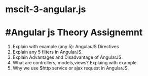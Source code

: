 # mscit-3-angular.js
#Angular js  Theory Assignemnt
=============

1)	Explain with example (any 5): AngularJS Directives
2)	Explain any 5 filters in AngularJS.
3)	Explain Advantages and Disadvantage of AngularJS.
4)	What are controllers, models,views? Explaing with example.
5)	Why we use $http service or ajax  request in AngularJS.

